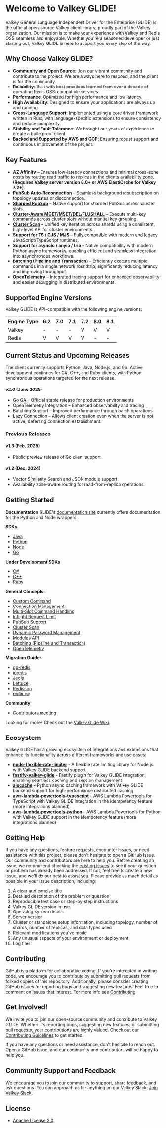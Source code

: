 # Welcome to Valkey GLIDE!

Valkey General Language Independent Driver for the Enterprise (GLIDE) is the official open-source Valkey client library, proudly part of the Valkey organization. Our mission is to make your experience with Valkey and Redis OSS seamless and enjoyable. Whether you're a seasoned developer or just starting out, Valkey GLIDE is here to support you every step of the way.

## Why Choose Valkey GLIDE?

- **Community and Open Source**: Join our vibrant community and contribute to the project. We are always here to respond, and the client is for the community.
- **Reliability**: Built with best practices learned from over a decade of operating Redis OSS-compatible services.
- **Performance**: Optimized for high performance and low latency.
- **High Availability**: Designed to ensure your applications are always up and running.
- **Cross-Language Support**: Implemented using a core driver framework written in Rust, with language-specific extensions to ensure consistency and reduce complexity.
- **Stability and Fault Tolerance**: We brought our years of experience to create a bulletproof client.
- **Backed and Supported by AWS and GCP**: Ensuring robust support and continuous improvement of the project.

## Key Features
- **[AZ Affinity](https://valkey.io/blog/az-affinity-strategy/)** – Ensures low-latency connections and minimal cross-zone costs by routing read traffic to replicas in the clients availability zone. **(Requires Valkey server version 8.0+ or AWS ElastiCache for Valkey 7.2+)**.
- **[PubSub Auto-Reconnection](https://github.com/valkey-io/valkey-glide/wiki/General-Concepts#pubsub-support:~:text=PubSub%20Support,Receiving%2C%20and%20Unsubscribing.)** – Seamless background resubscription on topology updates or disconnection.
- **[Sharded PubSub](https://github.com/valkey-io/valkey-glide/wiki/General-Concepts#pubsub-support:~:text=Receiving%2C%20and%20Unsubscribing.-,Subscribing,routed%20to%20the%20server%20holding%20the%20slot%20for%20the%20command%27s%20channel.,-Receiving)** – Native support for sharded PubSub across cluster slots.
- **[Cluster-Aware MGET/MSET/DEL/FLUSHALL](https://github.com/valkey-io/valkey-glide/wiki/General-Concepts#multi-slot-command-handling:~:text=Multi%2DSlot%20Command%20Execution,JSON.MGET)** – Execute multi-key commands across cluster slots without manual key grouping.
- **[Cluster Scan](https://github.com/valkey-io/valkey-glide/wiki/General-Concepts#cluster-scan)** – Unified key iteration across shards using a consistent, high-level API for cluster environments.
- **Support for TS / CJS / MJS** – Fully compatible with modern and legacy JavaScript/TypeScript runtimes.
- **Support for asyncio / anyio / trio** – Native compatibility with modern Python async frameworks, enabling efficient and seamless integration into asynchronous workflows.
- **[Batching (Pipeline and Transaction)](https://github.com/valkey-io/valkey-glide/wiki/General-Concepts#batching-pipeline-and-transaction)** – Efficiently execute multiple commands in a single network roundtrip, significantly reducing latency and improving throughput.
- **[OpenTelemetry](https://github.com/valkey-io/valkey-glide/wiki/General-Concepts#opentelemetry)** – Integrated tracing support for enhanced observability and easier debugging in distributed environments.

## Supported Engine Versions

Valkey GLIDE is API-compatible with the following engine versions:

| Engine Type           |  6.2  |  7.0  |   7.1  |  7.2  |  8.0  |  8.1  |
|-----------------------|-------|-------|--------|-------|-------|-------|
| Valkey                |   -   |   -   |   -    |   V   |   V   |   V   |
| Redis                 |   V   |   V   |   V    |   V   |   -   |   -   |

## Current Status and Upcoming Releases

The client currently supports Python, Java, Node.js, and Go. Active development continues for C#, C++, and Ruby clients, with Python synchronous operations targeted for the next release.

#### v2.0 (June 2025)

- Go GA – Official stable release for production environments
- OpenTelemetry Integration – Enhanced observability and tracing
- Batching Support – Improved performance through batch operations
- Lazy Connection – Allows client creation even when the server is not active, deferring connection establishment.

### Previous Releases

#### v1.3 (Feb. 2025)
- Public preview release of Go client support

#### v1.2 (Dec. 2024)
- Vector Similarity Search and JSON module support
- Availability zone-aware routing for read-from-replica operations

## Getting Started

**Documentation**
GLIDE's [documentation site](https://valkey.io/valkey-glide/) currently offers documentation for the Python and Node wrappers.

**SDKs**
- [Java](./java/README.md)
- [Python](./python/README.md)
- [Node](./node/README.md)
- [Go](./go/README.md)

**Under Development SDKs**
- [C#](https://github.com/valkey-io/valkey-glide-csharp)
- [C++](https://github.com/valkey-io/valkey-glide-cpp)
- [Ruby](https://github.com/valkey-io/valkey-glide-ruby)

**General Concepts:**
- [Custom Command](https://github.com/valkey-io/valkey-glide/wiki/General-Concepts#custom-command)
- [Connection Management](https://github.com/valkey-io/valkey-glide/wiki/General-Concepts#connection-management)
- [Multi-Slot Command Handling](https://github.com/valkey-io/valkey-glide/wiki/General-Concepts#multi-slot-command-handling)
- [Inflight Request Limit](https://github.com/valkey-io/valkey-glide/wiki/General-Concepts#inflight-request-limit)
- [PubSub Support](https://github.com/valkey-io/valkey-glide/wiki/General-Concepts#pubsub-support)
- [Cluster Scan](https://github.com/valkey-io/valkey-glide/wiki/General-Concepts#cluster-scan)
- [Dynamic Password Management](https://github.com/valkey-io/valkey-glide/wiki/General-Concepts#dynamic-password-management)
- [Modules API](https://github.com/valkey-io/valkey-glide/wiki/General-Concepts#modules-api)
- [Batching (Pipeline and Transaction)](https://github.com/valkey-io/valkey-glide/wiki/General-Concepts#batching-pipeline-and-transaction)
- [OpenTelemetry](https://github.com/valkey-io/valkey-glide/wiki/General-Concepts#opentelemetry)

**Migration Guides**
- [go-redis](https://github.com/valkey-io/valkey-glide/wiki/Migration-Guide-go%E2%80%90redis)
- [ioredis](https://github.com/valkey-io/valkey-glide/wiki/Migration-Guide-ioredis)
- [Jedis](https://github.com/valkey-io/valkey-glide/wiki/Migration-Guide-Jedis)
- [Lettuce](https://github.com/valkey-io/valkey-glide/wiki/Migration-Guide-Lettuce)
- [Redisson](https://github.com/valkey-io/valkey-glide/wiki/Migration-Guide-redisson)
- [redis-py](https://github.com/valkey-io/valkey-glide/wiki/Migration-Guide-redis%E2%80%90py)

**Community**
- [Contributors meeting](https://github.com/valkey-io/valkey-glide/wiki/Contributors-meeting)

Looking for more? Check out the [Valkey Glide Wiki](https://github.com/valkey-io/valkey-glide/wiki).

## Ecosystem

Valkey GLIDE has a growing ecosystem of integrations and extensions that enhance its functionality across different frameworks and use cases:

- **[node-flexible-rate-limiter](https://www.npmjs.com/package/rate-limiter-flexible)** - A flexible rate limiting library for Node.js with Valkey GLIDE backend support
- **[fastify-valkey-glide](https://www.npmjs.com/package/@fastify/valkey-glide)** - Fastify plugin for Valkey GLIDE integration, enabling seamless caching and session management
- **[aiocache](https://pypi.org/project/aiocache/)** - Python async caching framework with Valkey GLIDE backend support for high-performance distributed caching
- **[aws-lambda-powertools-typescript](https://github.com/aws-powertools/powertools-lambda-typescript)** - AWS Lambda Powertools for TypeScript with Valkey GLIDE integration in the idempotency feature (more integrations planned)
- **[aws-lambda-powertools-python](https://github.com/aws-powertools/powertools-lambda-python)** - AWS Lambda Powertools for Python with Valkey GLIDE support in the idempotency feature (more integrations planned)

## Getting Help

If you have any questions, feature requests, encounter issues, or need assistance with this project, please don't hesitate to open a GitHub issue. Our community and contributors are here to help you. Before creating an issue, we recommend checking the [existing issues](https://github.com/valkey-io/valkey-glide/issues) to see if your question or problem has already been addressed. If not, feel free to create a new issue, and we'll do our best to assist you. Please provide as much detail as possible in your issue description, including:

1. A clear and concise title
2. Detailed description of the problem or question
3. Reproducible test case or step-by-step instructions
4. Valkey GLIDE version in use
5. Operating system details
6. Server version
7. Cluster or standalone setup information, including topology, number of shards, number of replicas, and data types used
8. Relevant modifications you've made
9. Any unusual aspects of your environment or deployment
10. Log files

## Contributing

GitHub is a platform for collaborative coding. If you're interested in writing code, we encourage you to contribute by submitting pull requests from forked copies of this repository. Additionally, please consider creating GitHub issues for reporting bugs and suggesting new features. Feel free to comment on issues that interest. For more info see [Contributing](./CONTRIBUTING.md).

## Get Involved!

We invite you to join our open-source community and contribute to Valkey GLIDE. Whether it's reporting bugs, suggesting new features, or submitting pull requests, your contributions are highly valued. Check out our [Contributing Guidelines](./CONTRIBUTING.md) to get started.

If you have any questions or need assistance, don't hesitate to reach out. Open a GitHub issue, and our community and contributors will be happy to help you.

## Community Support and Feedback

We encourage you to join our community to support, share feedback, and ask questions. You can approach us for anything on our Valkey Slack: [Join Valkey Slack](https://join.slack.com/t/valkey-oss-developer/shared_invite/zt-2nxs51chx-EB9hu9Qdch3GMfRcztTSkQ).

## License
* [Apache License 2.0](./LICENSE)
